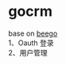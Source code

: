 # gocrm
base on <a href="https://github.com/astaxie/beego">beego</a><br />
1、Oauth 登录<br />
2、用户管理<br />